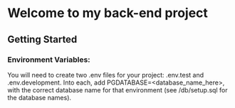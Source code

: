 # Welcome to my back-end project

## Getting Started

### Environment Variables:

You will need to create two .env files for your project: .env.test and .env.development. Into each, add PGDATABASE=<database_name_here>, with the correct database name for that environment (see /db/setup.sql for the database names).
